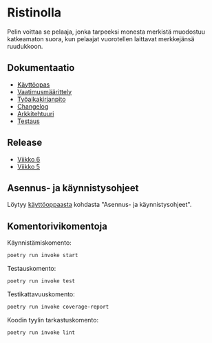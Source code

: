 # Ristinolla

Pelin voittaa se pelaaja, jonka tarpeeksi monesta merkistä muodostuu katkeamaton suora, kun pelaajat vuorotellen laittavat merkkejänsä ruudukkoon.

## Dokumentaatio

- [Käyttöopas](./dokumentaatio/kayttoopas.md)
- [Vaatimusmäärittely](./dokumentaatio/vaatimusmaarittely.md)
- [Työaikakirjanpito](./dokumentaatio/tyoaikakirjanpito.md)
- [Changelog](./dokumentaatio/changelog.md)
- [Arkkitehtuuri](./dokumentaatio/arkkitehtuuri.md)
- [Testaus](./dokumentaatio/testaus.md)

## Release

- [Viikko 6](https://github.com/Emil-06737/ot-harjoitustyo/releases/tag/viikko6)
- [Viikko 5](https://github.com/Emil-06737/ot-harjoitustyo/releases/tag/viikko5)

## Asennus- ja käynnistysohjeet

Löytyy [käyttöoppaasta](./dokumentaatio/kayttoopas.md) kohdasta "Asennus- ja käynnistysohjeet".

## Komentorivikomentoja

Käynnistämiskomento:

```bash
poetry run invoke start
```

Testauskomento:

```bash
poetry run invoke test
```

Testikattavuuskomento:

```bash
poetry run invoke coverage-report
```

Koodin tyylin tarkastuskomento:

```bash
poetry run invoke lint
```